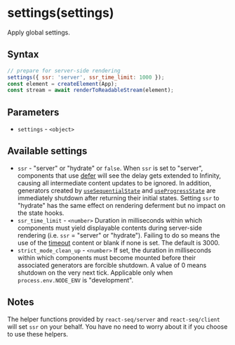 # settings(settings)

Apply global settings.

## Syntax

```js
// prepare for server-side rendering
settings({ ssr: 'server', ssr_time_limit: 1000 });
const element = createElement(App);
const stream = await renderToReadableStream(element);
```

## Parameters

* `settings` - `<object>`

## Available settings

* `ssr` - "server" or "hydrate" or `false`. When `ssr` is set to "server", components that use [defer](./defer.md) will see the delay gets extended to Infinity, causing all intermediate content updates to be ignored. In addition,
generators created by [`useSequentialState`](./useSequentialState.md) and
[`useProgressState`](./useProgressiveState) are immediately shutdown after returning their initial states. Setting
`ssr` to "hydrate" has the same effect on rendering deferment but no impact on the state hooks.
* `ssr_time_limit` - `<number>` Duration in milliseconds within which components must yield displayable contents
during server-side rendering (i.e. `ssr` = "server" or "hydrate"). Failing to do so means the use of the [timeout](./timeout.md) content or blank if none is set. The default is 3000.
* `strict_mode_clean_up` - `<number>` If set, the duration in milliseconds within which components must become
mounted before their associated generators are forcible shutdown. A value of 0 means shutdown on the very next
tick. Applicable only when `process.env.NODE_ENV` is "development".

## Notes

The helper functions provided by `react-seq/server` and `react-seq/client` will set `ssr` on your behalf. You
have no need to worry about it if you choose to use these helpers.
